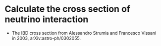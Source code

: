 # Calculate the cross section of neutrino interaction
* The IBD cross section from Alessandro Strumia and Francesco Vissani in 2003, arXiv:astro-ph/0302055.
